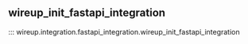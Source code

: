 ## wireup_init_fastapi_integration
::: wireup.integration.fastapi_integration.wireup_init_fastapi_integration

